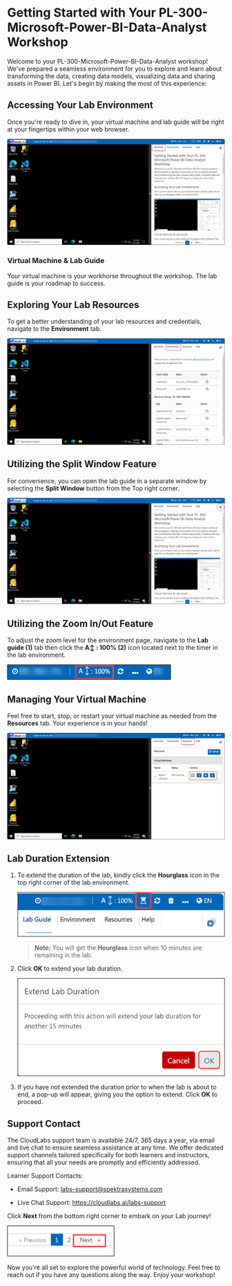 # Getting Started with Your PL-300-Microsoft-Power-BI-Data-Analyst Workshop
 
Welcome to your PL-300-Microsoft-Power-BI-Data-Analyst workshop! We've prepared a seamless environment for you to explore and learn about transforming the data, creating data models, visualizing data and sharing assets in Power BI. Let's begin by making the most of this experience:
 
## Accessing Your Lab Environment
 
Once you're ready to dive in, your virtual machine and lab guide will be right at your fingertips within your web browser.
 
   ![Picture1.](images/new-pl-300-gettingstarted-1.png)

### Virtual Machine & Lab Guide
 
Your virtual machine is your workhorse throughout the workshop. The lab guide is your roadmap to success.
 
## Exploring Your Lab Resources
 
To get a better understanding of your lab resources and credentials, navigate to the **Environment** tab.
 
   ![Picture1.](images/new-pl-300-gettingstarted-2.png)
 
## Utilizing the Split Window Feature
 
For convenience, you can open the lab guide in a separate window by selecting the **Split Window** button from the Top right corner.
 
   ![Picture1.](images/new-pl-300-gettingstarted-3.png)

## Utilizing the Zoom In/Out Feature

To adjust the zoom level for the environment page, navigate to the **Lab guide (1)** tab then  click the **A↕ : 100% (2)** icon located next to the timer in the lab environment.

![Use the Zoom In/Out Feature](images/zoomin.png)

## Managing Your Virtual Machine
 
Feel free to start, stop, or restart your virtual machine as needed from the **Resources** tab. Your experience is in your hands!
 
   ![Picture1.](images/new-pl-300-gettingstarted-4.png)

## **Lab Duration Extension**

1. To extend the duration of the lab, kindly click the **Hourglass** icon in the top right corner of the lab environment. 

    ![Manage Your Virtual Machine](images/new-pl-300-gettingstarted-5.png)

    >**Note:** You will get the **Hourglass** icon when 10 minutes are remaining in the lab.

2. Click **OK** to extend your lab duration.
 
   ![Manage Your Virtual Machine](images/gext2.png)

3. If you have not extended the duration prior to when the lab is about to end, a pop-up will appear, giving you the option to extend. Click **OK** to proceed. 

## Support Contact

The CloudLabs support team is available 24/7, 365 days a year, via email and live chat to ensure seamless assistance at any time. We offer dedicated support channels tailored specifically for both learners and instructors, ensuring that all your needs are promptly and efficiently addressed.

Learner Support Contacts:

   - Email Support: labs-support@spektrasystems.com

   - Live Chat Support: https://cloudlabs.ai/labs-support

 
Click **Next** from the bottom right corner to embark on your Lab journey!

![Picture1.](images/5.png)

Now you're all set to explore the powerful world of technology. Feel free to reach out if you have any questions along the way. Enjoy your workshop!
